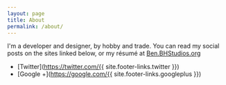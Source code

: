 ```yaml
---
layout: page
title: About
permalink: /about/
---
```


I'm a developer and designer, by hobby and trade. You can read my social posts on the sites linked below, or my résumé at [Ben.BHStudios.org](https://Ben.BHStudios.org)


 - [Twitter](https://twitter.com/{{ site.footer-links.twitter }}) 
 - [Google +](https://google.com/{{ site.footer-links.googleplus }})

